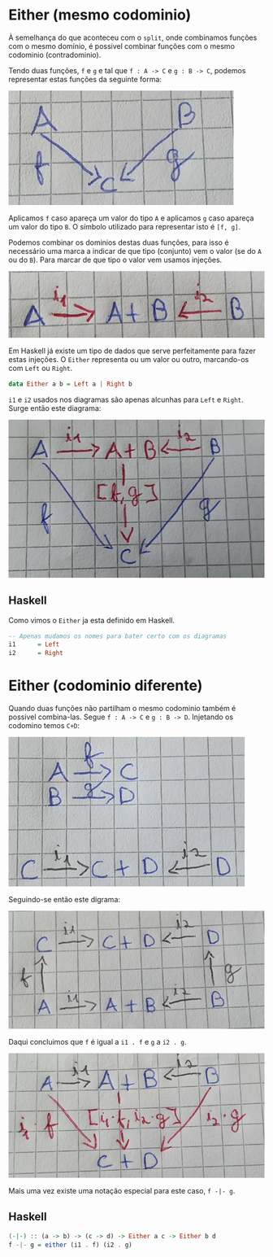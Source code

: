 # Either (mesmo codominio)

À semelhança do que aconteceu com o `split`, onde combinamos funções com o mesmo domínio, é possivel combinar funções com o mesmo codominio (contradominio).

Tendo duas funções, `f` e `g` e tal que `f : A -> C` e `g : B -> C`, podemos representar estas funções da seguinte forma:

![Mesmo codominio](./images/either/samecodomain.jpg)

Aplicamos `f` caso apareça um valor do tipo `A` e aplicamos `g` caso apareça um valor do tipo `B`. O símbolo utilizado para representar isto é `[f, g]`.


Podemos combinar os dominios destas duas funções, para isso é necessário uma marca a indicar de que tipo (conjunto) vem o valor (se do `A` ou do `B`). Para marcar de que tipo o valor vem usamos injeções.

![Simbolo](./images/either/inject.jpg)

Em Haskell já existe um tipo de dados que serve perfeitamente para fazer estas injeções. O `Either` representa ou um valor ou outro, marcando-os com `Left` ou `Right`.
```haskell
data Either a b = Left a | Right b
```

`i1` e `i2` usados nos diagramas são apenas alcunhas para `Left` e `Right`. Surge então este diagrama:

![Diagrama](./images/either/diagrama.jpg)

## Haskell

Como vimos o `Either` ja esta definido em Haskell.

```haskell
-- Apenas mudamos os nomes para bater certo com os diagramas
i1      = Left
i2      = Right
```

# Either (codominio diferente)

Quando duas funções não partilham o mesmo codominio também é possivel combina-las.
Segue `f : A -> C` e `g : B -> D`. Injetando os codomino temos `C+D`:

![Diferente codominio](./images/either/difcodomain.jpg)

Seguindo-se então este digrama:

![Diagrama2](./images/either/difdiagrama.jpg)

Daqui concluimos que `f` é igual a `i1 . f` e `g` a `i2 . g`.


![Diagrama3](./images/either/diffim.jpg)

Mais uma vez existe uma notação especial para este caso, `f -|- g`.

## Haskell

```haskell
(-|-) :: (a -> b) -> (c -> d) -> Either a c -> Either b d
f -|- g = either (i1 . f) (i2 . g)
````
